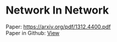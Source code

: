 # Network In Network

Paper: https://arxiv.org/pdf/1312.4400.pdf <br/>
Paper in Github: [View](https://github.com/ruiyangqin2016/paper_review/blob/main/papers/1_MedSeg/papers/Network%20in%20Network.pdf) <br/>
